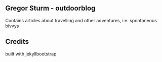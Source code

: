 ## Gregor Sturm - outdoorblog
Contains articles about travelling and other adventures, i.e. spontaneous bivvys

## Credits
built with jekyllbootstrap

